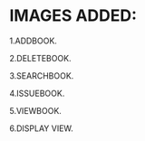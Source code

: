 # IMAGES  ADDED:

 1.ADDBOOK.
 
 2.DELETEBOOK.
 
 3.SEARCHBOOK.
 
 4.ISSUEBOOK.
 
 5.VIEWBOOK.
 
 6.DISPLAY VIEW.


